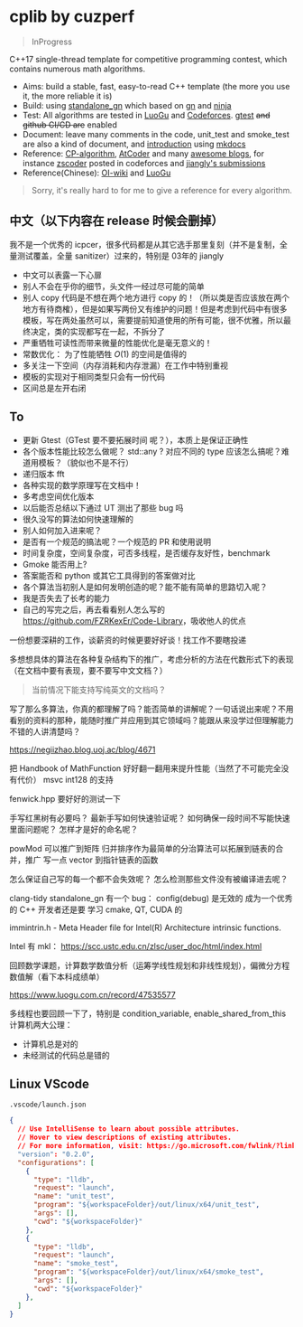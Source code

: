 # cplib by cuzperf

> InProgress

C++17 single-thread template for competitive programming contest, which contains numerous math algorithms.

- Aims: build a stable, fast, easy-to-read C++ template (the more you use it, the more reliable it is)
- Build: using [standalone_gn](https://agora-adc-artifacts.oss-accelerate.aliyuncs.com/standalone_gn_latest.zip) which based on [gn](https://gn.googlesource.com/gn/) and [ninja](https://ninja-build.org/)
- Test: All algorithms are tested in [LuoGu](https://www.luogu.com.cn/) and [Codeforces](https://codeforces.com/). [gtest](https://github.com/google/googletest) ~~and github CI/CD are~~ enabled
- Document: leave many comments in the code, unit_test and smoke_test are also a kind of document, and [introduction](https://cuzperf.github.io/cplib) using [mkdocs](https://www.mkdocs.org/)
- Reference: [CP-algorithm](https://cp-algorithms.com/), [AtCoder](https://github.com/atcoder/ac-library) and many [awesome blogs](https://codeforces.com/catalog), for instance [zscoder](https://codeforces.com/profile/zscoder) posted in codeforces and [jiangly's submissions](https://codeforces.com/submissions/jiangly)
- Reference(Chinese): [OI-wiki](https://oi-wiki.org/) and [LuoGu](https://www.luogu.com.cn/)

> Sorry, it's really hard to for me to give a reference for every algorithm.


## 中文（以下内容在 release 时候会删掉）

我不是一个优秀的 icpcer，很多代码都是从其它选手那里复刻（并不是复制，全量测试覆盖，全量 sanitizer）过来的，特别是 03年的 jiangly

- 中文可以表露一下心扉
- 别人不会在乎你的细节，头文件一经过尽可能的简单
- 别人 copy 代码是不想在两个地方进行 copy 的！（所以类是否应该放在两个地方有待商榷），但是如果写两份又有维护的问题！但是考虑到代码中有很多模板，写在两处虽然可以，需要提前知道使用的所有可能，很不优雅，所以最终决定，类的实现都写在一起，不拆分了
- 严重牺牲可读性而带来微量的性能优化是毫无意义的！
- 常数优化： 为了性能牺牲 $O(1)$ 的空间是值得的
- 多关注一下空间（内存消耗和内存泄漏）在工作中特别重视
- 模板的实现对于相同类型只会有一份代码
- 区间总是左开右闭



## To

- 更新 Gtest（GTest 要不要拓展时间 呢？），本质上是保证正确性
- 各个版本性能比较怎么做呢？ std::any ? 对应不同的 type 应该怎么搞呢？难道用模板？（貌似也不是不行）
- 递归版本 fft
- 各种实现的数学原理写在文档中！
- 多考虑空间优化版本
- 以后能否总结以下通过 UT 测出了那些 bug 吗
- 很久没写的算法如何快速理解的
- 别人如何加入进来呢？
- 是否有一个规范的搞法呢？一个规范的 PR 和使用说明
- 时间复杂度，空间复杂度，可否多线程，是否缓存友好性，benchmark
- Gmoke 能否用上?
- 答案能否和 python 或其它工具得到的答案做对比
- 各个算法当初别人是如何发明创造的呢？能不能有简单的思路切入呢？
- 我是否失去了长考的能力
- 自己的写完之后，再去看看别人怎么写的 <https://github.com/FZRKexEr/Code-Library>，吸收他人的优点

一份想要深耕的工作，谈薪资的时候更要好好谈！找工作不要瞎投递

多想想具体的算法在各种复杂结构下的推广，考虑分析的方法在代数形式下的表现（在文档中要有表现，要不要写中文文档？）

> 当前情况下能支持写纯英文的文档吗？

写了那么多算法，你真的都理解了吗？能否简单的讲解呢？一句话说出来呢？不用看别的资料的那种，能随时推广并应用到其它领域吗？能跟从来没学过但理解能力不错的人讲清楚吗？

https://negiizhao.blog.uoj.ac/blog/4671

把 Handbook of MathFunction 好好翻一翻用来提升性能（当然了不可能完全没有代价）
msvc int128 的支持

fenwick.hpp 要好好的测试一下

手写红黑树有必要吗？
最新手写如何快速验证呢？
如何确保一段时间不写能快速里面问题呢？
怎样才是好的命名呢？

powMod 可以推广到矩阵
归并排序作为最简单的分治算法可以拓展到链表的合并，推广
写一点 vector 到指针链表的函数

怎么保证自己写的每一个都不会失效呢？
怎么检测那些文件没有被编译进去呢？

clang-tidy
standalone_gn 有一个 bug： config(debug) 是无效的
成为一个优秀的 C++ 开发者还是要 学习 cmake, QT, CUDA 的

immintrin.h - Meta Header file for Intel(R) Architecture intrinsic functions.

Intel 有 mkl： https://scc.ustc.edu.cn/zlsc/user_doc/html/index.html

回顾数学课题，计算数学数值分析（运筹学线性规划和非线性规划），偏微分方程数值解（看下本科成绩单）

https://www.luogu.com.cn/record/47535577

多线程也要回顾一下了，特别是 condition_variable, enable_shared_from_this
计算机两大公理：

- 计算机总是对的
- 未经测试的代码总是错的


## Linux VScode

`.vscode/launch.json`

``` json
{
  // Use IntelliSense to learn about possible attributes.
  // Hover to view descriptions of existing attributes.
  // For more information, visit: https://go.microsoft.com/fwlink/?linkid=830387
  "version": "0.2.0",
  "configurations": [
    {
      "type": "lldb",
      "request": "launch",
      "name": "unit_test",
      "program": "${workspaceFolder}/out/linux/x64/unit_test",
      "args": [],
      "cwd": "${workspaceFolder}"
    },
    {
      "type": "lldb",
      "request": "launch",
      "name": "smoke_test",
      "program": "${workspaceFolder}/out/linux/x64/smoke_test",
      "args": [],
      "cwd": "${workspaceFolder}"
    },
  ]
}
```
